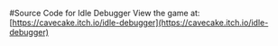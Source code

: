 #Source Code for Idle Debugger
View the game at: [https://cavecake.itch.io/idle-debugger](https://cavecake.itch.io/idle-debugger)

